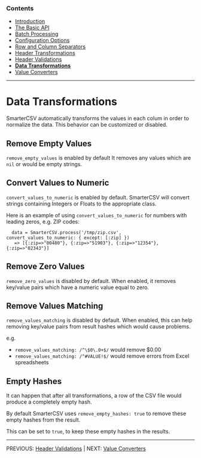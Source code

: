 
### Contents

  * [Introduction](./_introduction.md)
  * [The Basic API](./basic_api.md)
  * [Batch Processing](././batch_processing.md)
  * [Configuration Options](./options.md)
  * [Row and Column Separators](./row_col_sep.md)
  * [Header Transformations](./header_transformations.md)
  * [Header Validations](./header_validations.md)
  * [**Data Transformations**](./data_transformations.md)
  * [Value Converters](./value_converters.md)
    
--------------    

# Data Transformations

SmarterCSV automatically transforms the values in each colum in order to normalize the data.
This behavior can be customized or disabled.

## Remove Empty Values
`remove_empty_values` is enabled by default
It removes any values which are `nil` or would be empty strings.

## Convert Values to Numeric
`convert_values_to_numeric` is enabled by default. 
SmarterCSV will convert strings containing Integers or Floats to the appropriate class.

Here is an example of using `convert_values_to_numeric` for numbers with leading zeros, e.g. ZIP codes:

```
  data = SmarterCSV.process('/tmp/zip.csv',  convert_values_to_numeric: { except: [:zip] })
   => [{:zip=>"00480"}, {:zip=>"51903"}, {:zip=>"12354"}, {:zip=>"02343"}]
```   

## Remove Zero Values
`remove_zero_values` is disabled by default.
When enabled, it removes key/value pairs which have a numeric value equal to zero.

## Remove Values Matching
`remove_values_matching` is disabled by default. 
When enabled, this can help removing key/value pairs from result hashes which would cause problems. 

e.g.
 * `remove_values_matching: /^\$0\.0+$/` would remove $0.00 
 * `remove_values_matching: /^#VALUE!$/` would remove errors from Excel spreadsheets 

## Empty Hashes

It can happen that after all transformations, a row of the CSV file would produce a completely empty hash.

By default SmarterCSV uses `remove_empty_hashes: true` to remove these empty hashes from the result.

This can be set to `true`, to keep these empty hashes in the results.

-------------------
PREVIOUS: [Header Validations](./header_validations.md) | NEXT: [Value Converters](./value_converters.md)
